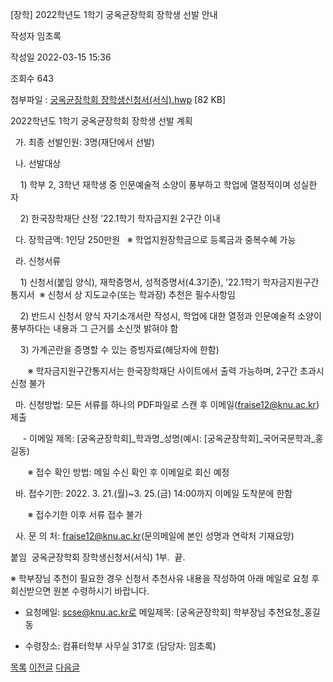 



[장학] 2022학년도 1학기 궁옥균장학회 장학생 선발 안내





작성자
임초록


작성일
2022-03-15 15:36


조회수
643


첨부파일 : [궁옥균장학회 장학생신청서(서식).hwp](https://computer.knu.ac.kr/pack/bbs/down.php?f_name=Q0dUVllEWFdeVXVNdhcTbktTVQ==&o_name=궁옥균장학회장학생신청서(서식).hwp&tbl=Site_BBS_25) [82 KB]


﻿2022학년도 1학기 궁옥균장학회 장학생 선발 계획  


  


  가. 최종 선발인원: 3명(재단에서 선발)

  나. 선발대상

    1) 학부 2, 3학년 재학생 중 인문예술적 소양이 풍부하고 학업에 열정적이며 성실한 자

    2) 한국장학재단 산정 ’22.1학기 학자금지원 2구간 이내

  다. 장학금액: 1인당 250만원   ※ 학업지원장학금으로 등록금과 중복수혜 가능

  라. 신청서류

    1) 신청서(붙임 양식), 재학증명서, 성적증명서(4.3기준), ’22.1학기 학자금지원구간통지서  ※ 신청서 상 지도교수(또는 학과장) 추천은 필수사항임

    2) 반드시 신청서 양식 자기소개서란 작성시, 학업에 대한 열정과 인문예술적 소양이 풍부하다는 내용과 그 근거를 소신껏 밝혀야 함

    3) 가계곤란을 증명할 수 있는 증빙자료(해당자에 한함)

       ※ 학자금지원구간통지서는 한국장학재단 사이트에서 출력 가능하며, 2구간 초과시 신청 불가

  마. 신청방법: 모든 서류를 하나의 PDF파일로 스캔 후 이메일(fraise12@knu.ac.kr) 제출

     - 이메일 제목: [궁옥균장학회]\_학과명\_성명(예시: [궁옥균장학회]\_국어국문학과\_홍길동)

       ※ 접수 확인 방법: 메일 수신 확인 후 이메일로 회신 예정

  바. 접수기한: 2022. 3. 21.(월)~3. 25.(금) 14:00까지 이메일 도착분에 한함

       ※ 접수기한 이후 서류 접수 불가

  사. 문 의 처: fraise12@knu.ac.kr(문의메일에 본인 성명과 연락처 기재요망)

  


붙임  궁옥균장학회 장학생신청서(서식) 1부.  끝.

  


※ 학부장님 추천이 필요한 경우 신청서 추천사유 내용을 작성하여 아래 메일로 요청 후 회신받으면 원본 수령하시기 바랍니다.

- 요청메일: scse@knu.ac.kr로 메일제목: [궁옥균장학회] 학부장님 추천요청\_홍길동

- 수령장소: 컴퓨터학부 사무실 317호 (담당자: 임초록)







[목록](https://computer.knu.ac.kr/06_sub/02_sub.html?key=&keyfield=&category=&page=1&bbs_code=Site_BBS_25)
[이전글](https://computer.knu.ac.kr/06_sub/02_sub.html?bbs_cmd=view&page=1&key=&keyfield=&category=&no=3723&bbs_code=Site_BBS_25)
[다음글](https://computer.knu.ac.kr/06_sub/02_sub.html?bbs_cmd=view&page=1&key=&keyfield=&category=&no=3725&bbs_code=Site_BBS_25)




